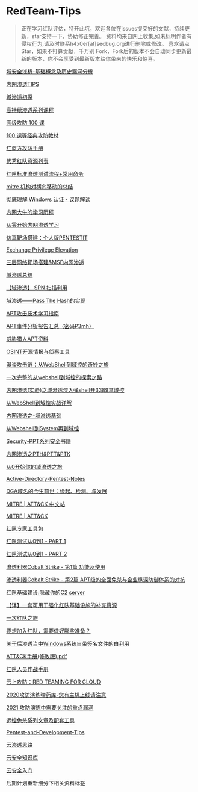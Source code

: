 # RedTeam-Tips

> 正在学习红队评估，特开此坑，欢迎各位在issues提交好的文献，持续更新，star支持一下，协助修正完善。
> 资料均来自网上收集,如未标明作者有侵权行为,请及时联系h4x0er[at]secbug.org进行删除或修改。
> 喜欢请点 Star，如果不打算贡献，千万别 Fork，Fork后的版本不会自动同步更新最新的版本，你不会享受到最新版本给你带来的快乐和惊喜。


[域安全浅析-基础概念及历史漏洞分析](https://mp.weixin.qq.com/s/R1J6UFKw_m8PVuI_pcUMkA)

[内网渗透TIPS](https://github.com/Ridter/Intranet_Penetration_Tips)

[域渗透初探](https://zhuanlan.zhihu.com/p/32074351)

[高持续渗透系列课程](https://micropoor.blogspot.com/2019/01/php8.html)

[高级攻防 100 课](https://github.com/Micropoor/Micro8)

[100 课等经典攻防教材](https://github.com/Ma3k4H3d/Papers)

[红蓝方攻防手册](https://github.com/infosecn1nja/AD-Attack-Defense)

[优秀红队资源列表](https://github.com/yeyintminthuhtut/Awesome-Red-Teaming)

[红队标准渗透测试流程+常用命令](https://github.com/foobarto/redteam-notebook)

[mitre 机构对横向移动的总结](https://attack.mitre.org/wiki/Lateral_Movement/)

[彻底理解 Windows 认证 - 议题解读](https://payloads.online/archivers/2018-11-30/1)

[内网大牛的学习历程](https://github.com/klionsec/klionsec.github.io)

[从零开始内网渗透学习](https://github.com/l3m0n/pentest_study)

[仿真靶场搭建：个人版PENTESTIT](https://www.freebuf.com/sectool/195632.html)

[Exchange Privilege Elevation](https://evi1cg.me/archives/Exchange_Privilege_Elevation.html)

[三层网络靶场搭建&MSF内网渗透](https://www.anquanke.com/post/id/170649)

[域渗透总结](https://mp.weixin.qq.com/s?__biz=Mzg3NzE5OTA5NQ==&mid=2247483807&idx=1&sn=59be50aa5cc735f055db596269a857ce&chksm=cf27ea07f850631)

[【域渗透】 SPN 扫描利用](https://rcoil.me/2019/06/%E3%80%90%E5%9F%9F%E6%B8%97%E9%80%8F%E3%80%91%20SPN%20%E6%89%AB%E6%8F%8F%E5%88%A9%E7%94%A8/)

[域渗透——Pass The Hash的实现](https://xz.aliyun.com/t/1802/)

[APT攻击技术学习指南](https://github.com/Yeti-791/APT-Guide)

[APT事件分析报告汇总（密码P3mh）](https://eyun.baidu.com/enterprise/share/init?cid=8272253626392623208&uk=2882212757&sid=201903245688803144)

[威胁猎人APT资料](https://github.com/blackorbird/APT_REPORT)

[OSINT开源情报与侦察工具](https://start.me/p/GE7JQb/osint)

[漫谈攻击链：从WebShell到域控的奇妙之旅](https://www.freebuf.com/articles/network/172578.html)

[一次完整的从webshell到域控的探索之路](https://mp.weixin.qq.com/s/Yv6dDZBYTg2BbmnL_Vbf8w)

[内网渗透(实验)之域渗透深入弹shell开3389拿域控](https://mp.weixin.qq.com/s/9-6F3JDlxdC1CkpzbC0Ebw)

[从WebShell到域控实战详解](https://www.heibai.org/post/1533.html)

[内网渗透之-域渗透基础](http://www.91ri.org/10154.html)

[ 从Webshell到System再到域控]( https://zhuanlan.zhihu.com/p/38813123 )

[ Security-PPT系列安全书籍 ](  https://github.com/FeeiCN/Security-PPT/tree/master/security )

[ 内网渗透之PTH&PTT&PTK ]( https://www.cnblogs.com/bmjoker/p/10355979.html )

[ 从0开始你的域渗透之旅 ]( https://github.com/crazywa1ker/DarthSidious-Chinese )

[ Active-Directory-Pentest-Notes ]( https://github.com/uknowsec/Active-Directory-Pentest-Notes )

[DGA域名的今生前世：缘起、检测、与发展]( https://mp.weixin.qq.com/s/xbf0Qbppk8R0nx89Pb4YTg )

[MITRE | ATT&CK 中文站](https://huntingday.github.io/)

[MITRE | ATT&CK](https://attack.mitre.org/)

[红队专家工具包](https://github.com/infosecn1nja/Red-Teaming-Toolkit)

[红队测试从0到1 - PART 1](https://xz.aliyun.com/t/2742)

[红队测试从0到1 - PART 2](https://xz.aliyun.com/t/2764)

[渗透利器Cobalt Strike - 第1篇 功能及使用](https://xz.aliyun.com/t/3975)

[渗透利器Cobalt Strike - 第2篇 APT级的全面免杀与企业纵深防御体系的对抗](https://xz.aliyun.com/t/4191)

[红队基础建设:隐藏你的C2 server](https://xz.aliyun.com/t/4509)

[【译】一套可用于强化红队基础设施的补充资源](https://xz.aliyun.com/t/150)

[一次红队之旅](https://xz.aliyun.com/t/2389)

[要想加入红队，需要做好哪些准备？](https://xz.aliyun.com/t/4952)

[关于后渗透当中Windows系统自带签名文件的白利用](https://lolbas-project.github.io/)

[ATT&CK手册(修改版).pdf](https://github.com/Dm2333/ATTCK-PenTester-Book)

[红队人员作战手册](https://github.com/klionsec/RedTeamer)

[云上攻防：RED TEAMING FOR CLOUD](http://avfisher.win/archives/1175)

[2020攻防演练弹药库-您有主机上线请注意](https://blog.riskivy.com/2020%E6%94%BB%E9%98%B2%E6%BC%94%E7%BB%83%E5%BC%B9%E8%8D%AF%E5%BA%93-%E6%82%A8%E6%9C%89%E4%B8%BB%E6%9C%BA%E4%B8%8A%E7%BA%BF%E8%AF%B7%E6%B3%A8%E6%84%8F/)

[2021 攻防演练中需要关注的重点漏洞
](https://blog.riskivy.com/2021-%e6%94%bb%e9%98%b2%e6%bc%94%e7%bb%83%e4%b8%ad%e9%9c%80%e8%a6%81%e5%85%b3%e6%b3%a8%e7%9a%84%e9%87%8d%e7%82%b9%e6%bc%8f%e6%b4%9e/)

[远控免杀系列文章及配套工具](https://github.com/TideSec/BypassAntiVirus)

[Pentest-and-Development-Tips](https://github.com/3gstudent/Pentest-and-Development-Tips)

[云渗透思路](https://www.moonsec.com/archives/1098)

[云安全知识库](https://cloudsec.huoxian.cn/)

[云安全入门](https://lzcloudsecurity.gitbook.io/yun-an-quan-gong-fang-ru-men/)

后期计划重新细分下相关资料标签

